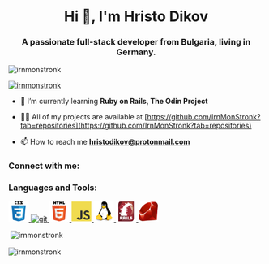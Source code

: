 <h1 align="center">Hi 👋, I'm Hristo Dikov</h1>
<h3 align="center">A passionate full-stack developer from Bulgaria, living in Germany.</h3>

<p align="left"> <img src="https://komarev.com/ghpvc/?username=irnmonstronk&label=Profile%20views&color=0e75b6&style=flat" alt="irnmonstronk" /> </p>

<p align="left"> <a href="https://github.com/ryo-ma/github-profile-trophy"><img src="https://github-profile-trophy.vercel.app/?username=irnmonstronk" alt="irnmonstronk" /></a> </p>

- 🌱 I’m currently learning **Ruby on Rails, The Odin Project**

- 👨‍💻 All of my projects are available at [https://github.com/IrnMonStronk?tab=repositories](https://github.com/IrnMonStronk?tab=repositories)

- 📫 How to reach me **hristodikov@protonmail.com**

<h3 align="left">Connect with me:</h3>
<p align="left">
</p>

<h3 align="left">Languages and Tools:</h3>
<p align="left"> <a href="https://www.w3schools.com/css/" target="_blank" rel="noreferrer"> <img src="https://raw.githubusercontent.com/devicons/devicon/master/icons/css3/css3-original-wordmark.svg" alt="css3" width="40" height="40"/> </a> <a href="https://git-scm.com/" target="_blank" rel="noreferrer"> <img src="https://www.vectorlogo.zone/logos/git-scm/git-scm-icon.svg" alt="git" width="40" height="40"/> </a> <a href="https://www.w3.org/html/" target="_blank" rel="noreferrer"> <img src="https://raw.githubusercontent.com/devicons/devicon/master/icons/html5/html5-original-wordmark.svg" alt="html5" width="40" height="40"/> </a> <a href="https://developer.mozilla.org/en-US/docs/Web/JavaScript" target="_blank" rel="noreferrer"> <img src="https://raw.githubusercontent.com/devicons/devicon/master/icons/javascript/javascript-original.svg" alt="javascript" width="40" height="40"/> </a> <a href="https://www.linux.org/" target="_blank" rel="noreferrer"> <img src="https://raw.githubusercontent.com/devicons/devicon/master/icons/linux/linux-original.svg" alt="linux" width="40" height="40"/> </a> <a href="https://rubyonrails.org" target="_blank" rel="noreferrer"> <img src="https://raw.githubusercontent.com/devicons/devicon/master/icons/rails/rails-original-wordmark.svg" alt="rails" width="40" height="40"/> </a> <a href="https://www.ruby-lang.org/en/" target="_blank" rel="noreferrer"> <img src="https://raw.githubusercontent.com/devicons/devicon/master/icons/ruby/ruby-original.svg" alt="ruby" width="40" height="40"/> </a> </p>

<p>&nbsp;<img align="center" src="https://github-readme-stats.vercel.app/api?username=irnmonstronk&show_icons=true&locale=en" alt="irnmonstronk" /></p>

<p><img align="center" src="https://github-readme-streak-stats.herokuapp.com/?user=irnmonstronk&" alt="irnmonstronk" /></p>

